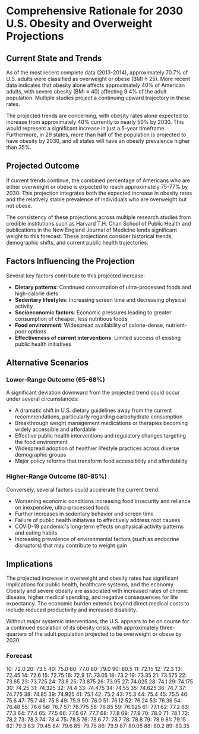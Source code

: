 # Comprehensive Rationale for 2030 U.S. Obesity and Overweight Projections

## Current State and Trends

As of the most recent complete data (2013-2014), approximately 70.7% of U.S. adults were classified as overweight or obese (BMI ≥ 25). More recent data indicates that obesity alone affects approximately 40% of American adults, with severe obesity (BMI ≥ 40) affecting 9.4% of the adult population. Multiple studies project a continuing upward trajectory in these rates.

The projected trends are concerning, with obesity rates alone expected to increase from approximately 40% currently to nearly 50% by 2030. This would represent a significant increase in just a 5-year timeframe. Furthermore, in 29 states, more than half of the population is projected to have obesity by 2030, and all states will have an obesity prevalence higher than 35%.

## Projected Outcome

If current trends continue, the combined percentage of Americans who are either overweight or obese is expected to reach approximately 75-77% by 2030. This projection integrates both the expected increase in obesity rates and the relatively stable prevalence of individuals who are overweight but not obese.

The consistency of these projections across multiple research studies from credible institutions such as Harvard T.H. Chan School of Public Health and publications in the New England Journal of Medicine lends significant weight to this forecast. These projections consider historical trends, demographic shifts, and current public health trajectories.

## Factors Influencing the Projection

Several key factors contribute to this projected increase:

- **Dietary patterns**: Continued consumption of ultra-processed foods and high-calorie diets
- **Sedentary lifestyles**: Increasing screen time and decreasing physical activity
- **Socioeconomic factors**: Economic pressures leading to greater consumption of cheaper, less nutritious foods
- **Food environment**: Widespread availability of calorie-dense, nutrient-poor options
- **Effectiveness of current interventions**: Limited success of existing public health initiatives

## Alternative Scenarios

### Lower-Range Outcome (65-68%)

A significant deviation downward from the projected trend could occur under several circumstances:

- A dramatic shift in U.S. dietary guidelines away from the current recommendations, particularly regarding carbohydrate consumption
- Breakthrough weight management medications or therapies becoming widely accessible and affordable
- Effective public health interventions and regulatory changes targeting the food environment
- Widespread adoption of healthier lifestyle practices across diverse demographic groups
- Major policy reforms that transform food accessibility and affordability

### Higher-Range Outcome (80-85%)

Conversely, several factors could accelerate the current trend:

- Worsening economic conditions increasing food insecurity and reliance on inexpensive, ultra-processed foods
- Further increases in sedentary behavior and screen time
- Failure of public health initiatives to effectively address root causes
- COVID-19 pandemic's long-term effects on physical activity patterns and eating habits
- Increasing prevalence of environmental factors (such as endocrine disruptors) that may contribute to weight gain

## Implications

The projected increase in overweight and obesity rates has significant implications for public health, healthcare systems, and the economy. Obesity and severe obesity are associated with increased rates of chronic disease, higher medical spending, and negative consequences for life expectancy. The economic burden extends beyond direct medical costs to include reduced productivity and increased disability.

Without major systemic interventions, the U.S. appears to be on course for a continued escalation of its obesity crisis, with approximately three-quarters of the adult population projected to be overweight or obese by 2030.

### Forecast

10: 72.0
20: 73.5
40: 75.0
60: 77.0
80: 79.0
90: 80.5
11: 72.15
12: 72.3
13: 72.45
14: 72.6
15: 72.75
16: 72.9
17: 73.05
18: 73.2
19: 73.35
21: 73.575
22: 73.65
23: 73.725
24: 73.8
25: 73.875
26: 73.95
27: 74.025
28: 74.1
29: 74.175
30: 74.25
31: 74.325
32: 74.4
33: 74.475
34: 74.55
35: 74.625
36: 74.7
37: 74.775
38: 74.85
39: 74.925
41: 75.1
42: 75.2
43: 75.3
44: 75.4
45: 75.5
46: 75.6
47: 75.7
48: 75.8
49: 75.9
50: 76.0
51: 76.12
52: 76.24
53: 76.36
54: 76.48
55: 76.6
56: 76.7
57: 76.775
58: 76.85
59: 76.925
61: 77.1
62: 77.2
63: 77.3
64: 77.4
65: 77.5
66: 77.6
67: 77.7
68: 77.8
69: 77.9
70: 78.0
71: 78.1
72: 78.2
73: 78.3
74: 78.4
75: 78.5
76: 78.6
77: 78.7
78: 78.8
79: 78.9
81: 79.15
82: 79.3
83: 79.45
84: 79.6
85: 79.75
86: 79.9
87: 80.05
88: 80.2
89: 80.35